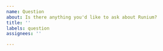 ```yaml
---
name: Question
about: Is there anything you'd like to ask about Runium?
title: ''
labels: question
assignees: ''

---
```



